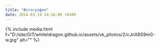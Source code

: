 ```yaml
---
title: "Фотография"
date: 2014-03-19 14:16:00 +0300
---
```



{% include media.html f="D:/site/GiT/whiteldragon.github.io/assets/vk_photos/2/cJnX8S9mG-w.jpg" alt="" %}
